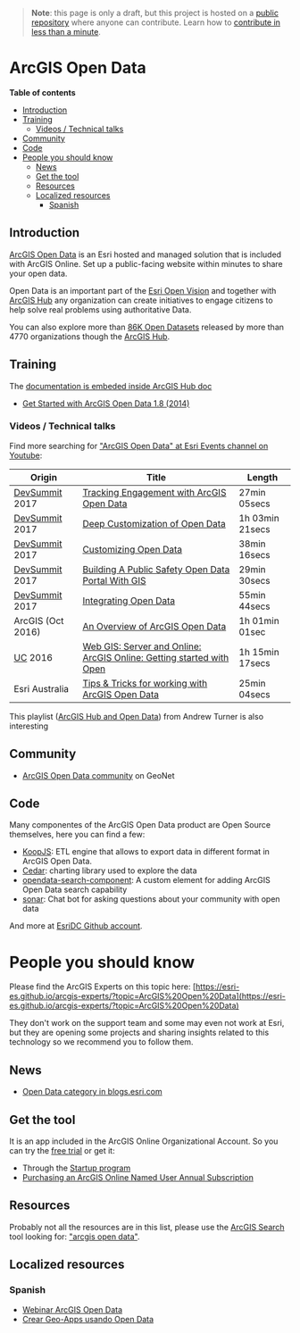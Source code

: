 > **Note**: this page is only a draft, but this project is hosted on a [public repository](https://github.com/hhkaos/awesome-arcgis) where anyone can contribute. Learn how to [contribute in less than a minute](https://github.com/hhkaos/awesome-arcgis/blob/master/CONTRIBUTING.md#contributions).

# ArcGIS Open Data
<!-- START doctoc generated TOC please keep comment here to allow auto update -->
<!-- DON'T EDIT THIS SECTION, INSTEAD RE-RUN doctoc TO UPDATE -->
**Table of contents**

  - [Introduction](#introduction)
  - [Training](#training)
    - [Videos / Technical talks](#videos--technical-talks)
  - [Community](#community)
  - [Code](#code)
- [People you should know](#people-you-should-know)
  - [News](#news)
  - [Get the tool](#get-the-tool)
  - [Resources](#resources)
  - [Localized resources](#localized-resources)
    - [Spanish](#spanish)

<!-- END doctoc generated TOC please keep comment here to allow auto update -->

## Introduction

[ArcGIS Open Data](http://www.esri.com/software/arcgis/arcgisonline/arcgis-open-data) is an Esri hosted and managed solution that is included with ArcGIS Online. Set up a public-facing website within minutes to share your open data.

Open Data is an important part of the [Esri Open Vision](../../../../esri/open-vision/README.md) and together with [ArcGIS Hub](../../arcgis-hub/README.md) any organization can create initiatives to engage citizens to help solve real problems using authoritative Data.

You can also explore more than [86K Open Datasets](https://hub.arcgis.com/pages/open-data) released by more than 4770 organizations though the [ArcGIS Hub](https://hub.arcgis.com/pages/open-data).

## Training

The [documentation is embeded inside ArcGIS Hub doc](https://doc.arcgis.com/en/hub/get-started/enable-open-data-capabilities.htm)

* [Get Started with ArcGIS Open Data 1.8 (2014)](https://www.esri.com/training/catalog/57630436851d31e02a43f0c8/get-started-with-arcgis-open-data/)

### Videos / Technical talks

Find more searching for ["ArcGIS Open Data" at Esri Events channel on Youtube](https://www.youtube.com/channel/UC_yE3TatdZKAXvt_TzGJ6mw/search?query=%22arcgis+open+data%22):

|Origin|Title|Length|
|---|---|---|
|[DevSummit](http://www.esri.com/events/devsummit) 2017|[Tracking Engagement with ArcGIS Open Data](https://www.youtube.com/watch?v=HLEtOvxr2nc)|27min 05secs
|[DevSummit](http://www.esri.com/events/devsummit) 2017|[Deep Customization of Open Data](https://www.youtube.com/watch?v=TcLedtNCfmg)|1h 03min 21secs
|[DevSummit](http://www.esri.com/events/devsummit) 2017|[Customizing Open Data](https://www.youtube.com/watch?v=EBwNntOx0n0)|38min 16secs
|[DevSummit](http://www.esri.com/events/devsummit) 2017|[Building A Public Safety Open Data Portal With GIS](https://www.youtube.com/watch?v=vbYjLpcbQmM)|29min 30secs
|[DevSummit](http://www.esri.com/events/devsummit) 2017|[Integrating Open Data](https://www.youtube.com/watch?v=ua2XvONly7g)|55min 44secs
|ArcGIS (Oct 2016)|[An Overview of ArcGIS Open Data](https://www.youtube.com/watch?v=Vp4avVISRC4)|1h 01min 01sec|
|[UC](http://www.esri.com/about/events/uc) 2016|[Web GIS: Server and Online: ArcGIS Online: Getting started with Open](https://www.youtube.com/watch?v=6ou15TIw1h4)|1h 15min 17secs|
|Esri Australia|[Tips & Tricks for working with ArcGIS Open Data](https://www.youtube.com/watch?v=m9bL4YLbqiU)|25min 04secs


This playlist ([ArcGIS Hub and Open Data](https://www.youtube.com/watch?v=HsFdhsWQiI8&list=PLJN4HgE09_NS_VL3TKG72EIGWXYBpBdYk)) from Andrew Turner is also interesting

## Community

* [ArcGIS Open Data community](https://community.esri.com/groups/data-community) on GeoNet

## Code

Many componentes of the ArcGIS Open Data product are Open Source themselves, here you can find a few:

* [KoopJS](../../../../devops/technologies/koop/README.md): ETL engine that allows to export data in different format in ArcGIS Open Data.
* [Cedar](../../../../front-end/technologies/cedar/README.md): charting library used to explore the data
* [opendata-search-component](https://github.com/esridc/opendata-search-component): A custom element for adding ArcGIS Open Data search capability
* [sonar](https://github.com/Esri/sonar): Chat bot for asking questions about your community with open data

And more at [EsriDC Github account](https://github.com/esridc).

# People you should know
Please find the ArcGIS Experts on this topic here: [https://esri-es.github.io/arcgis-experts/?topic=ArcGIS%20Open%20Data](https://esri-es.github.io/arcgis-experts/?topic=ArcGIS%20Open%20Data)

They don't work on the support team and some may even not work at Esri,
but they are opening some projects and sharing insights related to this
technology so we recommend you to follow them.

## News

* [Open Data category in blogs.esri.com](https://blogs.esri.com/esri/arcgis/category/arcgis-open-data/)

## Get the tool

It is an app included in the ArcGIS Online Organizational Account. So you can try the [free trial](http://www.esri.com/software/arcgis/free-trial) or get it:

* Through the [Startup program](../../../../esri/startup-program/README.md)
* [Purchasing an ArcGIS Online Named User Annual Subscription](https://www.esri.com/en-us/store/arcgis-online/arcgis-online-named-users)

## Resources
Probably not all the resources are in this list, please use the [ArcGIS Search](https://esri-es.github.io/arcgis-search/) tool looking for: ["arcgis open data"](https://esri-es.github.io/arcgis-search/?search="arcgis+open+data"&utm_campaign=awesome-list&utm_source=awesome-list&utm_medium=page).

## Localized resources

### Spanish

* [Webinar ArcGIS Open Data](https://www.youtube.com/watch?v=-RveBR6Ah0s)
* [Crear Geo-Apps usando Open Data](https://www.youtube.com/watch?v=fOYKQb1TW0A)



